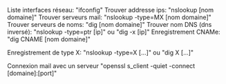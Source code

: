 Liste interfaces réseau: "ifconfig"
Trouver addresse ips: "nslookup [nom domaine]"
Trouver serveurs mail: "nslookup -type=MX [nom domaine]"
Trouver serveurs de noms: "dig [nom domaine]"
Trouver nom DNS (dns inversé): "nslookup -type=ptr [ip]" ou "dig -x [ip]"
Enregistrement CNAMe: "dig CNAME [nom domaine]"

Enregistrement de type X: "nslookup -type=X [...]" ou "dig X [...]"

Connexion mail avec un serveur "openssl s_client -quiet -connect [domaine]:[port]"

